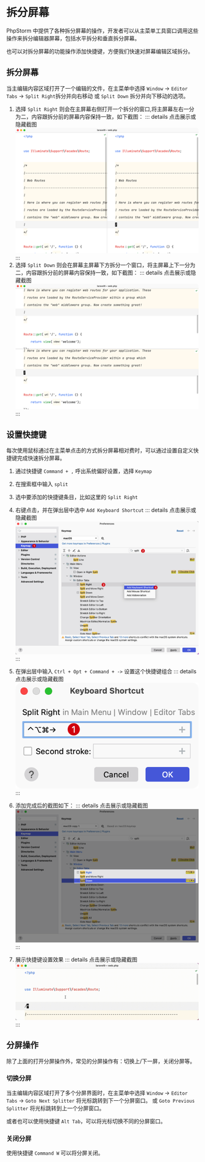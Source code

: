 # 拆分屏幕

PhpStorm 中提供了各种拆分屏幕的操作，开发者可以从主菜单工具窗口调用这些操作来拆分编辑器屏幕，包括水平拆分和垂直拆分屏幕。

也可以对拆分屏幕的功能操作添加快捷键，方便我们快速对屏幕编辑区域拆分。

## 拆分屏幕

当主编辑内容区域打开了一个编辑的文件，在主菜单中选择 `Window` -> `Editor Tabs` -> `Split Right`拆分并向右移动
或 `Split Down` 拆分并向下移动的选项。

1. 选择 `Split Right` 则会在主屏幕右侧打开一个拆分的窗口,将主屏幕左右一分为二，内容跟拆分前的屏幕内容保持一致，如下截图：
   ::: details 点击展示或隐藏截图
   ![](./images/splite-screen/split-right-screen.png)
   :::
2. 选择 `Split Down` 则会在屏幕主屏幕下方拆分一个窗口，将主屏幕上下一分为二，内容跟拆分前的屏幕内容保持一致，如下截图：
   ::: details 点击展示或隐藏截图
   ![](./images/splite-screen/split-down-screen.png)
   :::

## 设置快捷键

每次使用鼠标通过在主菜单点击的方式拆分屏幕相对费时，可以通过设置自定义快捷键完成快速拆分屏幕。

1. 通过快捷键 `Command + ,` 呼出系统偏好设置，选择 `Keymap`
2. 在搜索框中输入 `split`
3. 选中要添加的快捷键条目，比如这里的 `Split Right`
4. 右键点击，并在弹出层中选中 `Add Keyboard Shortcut`
   ::: details 点击展示或隐藏截图
   ![](./images/splite-screen/set-keymap-for-split-step1.png)
   :::
5. 在弹出层中输入 `Ctrl + Opt + Command + ->` 设置这个快捷键组合
   ::: details 点击展示或隐藏截图
   ![](./images/splite-screen/set-keymap-for-split-step2.png)
   :::
6. 添加完成后的截图如下：
   ::: details 点击展示或隐藏截图
   ![](./images/splite-screen/set-keymap-for-split-step3.png)
   :::

7. 展示快捷键设置效果
   ::: details 点击展示或隐藏截图
   ![](./images/splite-screen/split-screen-keymap-demo.gif)
   :::

## 分屏操作

除了上面的打开分屏操作外，常见的分屏操作有：切换上/下一屏，关闭分屏等。

### 切换分屏

当主编辑内容区域打开了多个分屏界面时，在主菜单中选择 `Window` -> `Editor Tabs` -> `Goto Next Splitter` 将光标跳转到下一个分屏窗口。
或 `Goto Previous Splitter` 将光标跳转到上一个分屏窗口。

或者也可以使用快捷键 `Alt Tab`，可以将光标切换不同的分屏窗口。

### 关闭分屏

使用快捷键 `Command W` 可以将分屏关闭。
